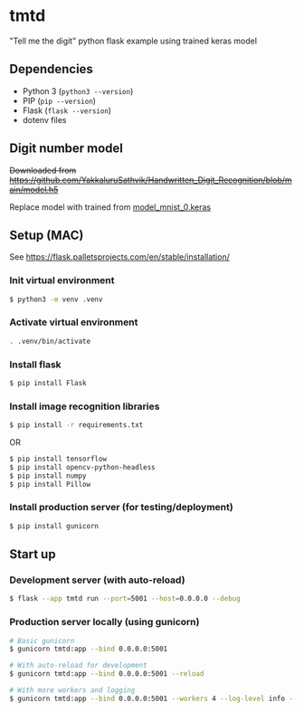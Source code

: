 # tmtd

"Tell me the digit" python flask example using trained keras model

## Dependencies

- Python 3 (`python3 --version`)
- PIP (`pip --version`)
- Flask (`flask --version`)
- dotenv files

## Digit number model

~~Downloaded from https://github.com/YakkaluruSathvik/Handwritten_Digit_Recognition/blob/main/model.h5~~

Replace model with trained from [model_mnist_0.keras](https://huggingface.co/wisetown/cnn-digit-recognizer/tree/main)

## Setup (MAC)

See https://flask.palletsprojects.com/en/stable/installation/

### Init virtual environment

```bash
$ python3 -m venv .venv
```

### Activate virtual environment

```bash
. .venv/bin/activate
```

### Install flask

```bash
$ pip install Flask
```

### Install image recognition libraries

```bash
$ pip install -r requirements.txt
```

OR

```bash
$ pip install tensorflow
$ pip install opencv-python-headless
$ pip install numpy
$ pip install Pillow
```

### Install production server (for testing/deployment)

```bash
$ pip install gunicorn
```

## Start up

### Development server (with auto-reload)

```bash
$ flask --app tmtd run --port=5001 --host=0.0.0.0 --debug
```

### Production server locally (using gunicorn)

```bash
# Basic gunicorn
$ gunicorn tmtd:app --bind 0.0.0.0:5001

# With auto-reload for development
$ gunicorn tmtd:app --bind 0.0.0.0:5001 --reload

# With more workers and logging
$ gunicorn tmtd:app --bind 0.0.0.0:5001 --workers 4 --log-level info --reload
```
